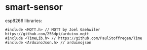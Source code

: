# smart-sensor

esp8266 libraries:
```
#include <MQTT.h> // MQTT by Joel Gaehwiler https://github.com/256dpi/arduino-mqtt
#include <TimeLib.h> // https://github.com/PaulStoffregen/Time
#include <ArduinoJson.h> // arduinojson
```